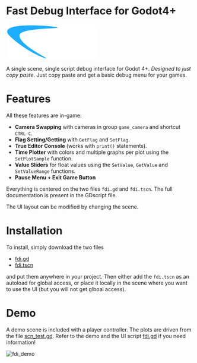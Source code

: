 # Fast Debug Interface for Godot4+

![fdi](/fdi_banner.png)

A single scene, single script debug interface for Godot 4+. *Designed to just copy paste*. Just copy paste and get a basic debug menu for your games.

# Features

All these features are in-game:
- **Camera Swapping** with cameras in group `game_camera` and shortcut `CTRL-C`.
- **Flag Setting/Getting** with `GetFlag` and `SetFlag`.
- **True Editor Console** (works with `print()` statements).
- **Time Plotter** with colors and multiple graphs per plot using the `SetPlotSample` function.
- **Value Sliders** for float values using the `SetValue`, `GetValue` and `SetValueRange` functions.
- **Pause Menu + Exit Game Button**

Everything is centered on the two files `fdi.gd` and `fdi.tscn`. The
full documentation is present in the GDscript file.

The UI layout can be modified by changing the scene.

# Installation

To install, simply download the two files
- [fdi.gd](/fast_debug_interface/fdi.gd)
- [fdi.tscn](/fast_debug_interface/fdi.tscn)

and put them anywhere in your project. Then either add the `fdi.tscn` as an autoload for global access,
or place it locally in the scene where you want to use the UI (but you will not get glboal access).

# Demo

A demo scene is included with a player controller. The plots are driven from the file [scn_test.gd](/scn_test.gd). Refer to the demo and the UI script [fdi.gd](/fast_debug_interface/fdi.gd) if you need information!

![fdi_demo](/demo.gif)